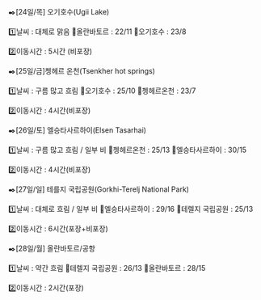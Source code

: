 ✒️[24일/목] 오기호수(Ugii Lake)

1️⃣날씨 : 대체로 맑음
🔸올란바토르 : 22/11
🔸오기호수 : 23/8

2️⃣이동시간 : 5시간 (비포장)


✒️[25일/금]쳉헤르 온천(Tsenkher hot springs)

1️⃣날씨 : 구름 많고 흐림
🔸오기호수 : 25/10
🔸쳉헤르온천 : 23/7  

2️⃣이동시간 : 4시간(비포장)


✒️[26일/토] 엘승타사르하이(Elsen Tasarhai)

1️⃣날씨 : 구름 많고 흐림 / 일부 비
🔸쳉헤르온천 : 25/13
🔸엘승타사르하이 : 30/15

2️⃣이동시간 : 4시간(비포장)


✒️[27일/일] 테를지 국립공원(Gorkhi-Terelj National Park)

1️⃣날씨 : 대체로 흐림 / 일부 비
🔸엘승타사르하이 : 29/16
🔸테렐지 국립공원 : 25/13

2️⃣이동시간 : 6시간(포장+비포장)


✒️[28일/월] 올란바토르/공항

1️⃣날씨 : 약간 흐림
🔸테렐지 국립공원 : 26/13
🔸올란바토르 : 28/15

2️⃣이동시간 :  2시간(포장)